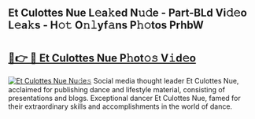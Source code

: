 ## Et Culottes Nue L𝚎a𝚔ed N𝚞𝚍e - Part-BLd Vi𝚍𝚎o L𝚎a𝚔s - H𝚘𝚝 O𝚗𝚕yf𝚊ns P𝚑𝚘tos PrhbW

# <h2><a href="http://kf2nvp.oniu.top/?m=Et+Culottes+Nue">🔗👉 🔴 Et Culottes Nue P𝚑ot𝚘𝚜 V𝚒d𝚎o</a></h2>

[![Et Culottes Nue Nu𝚍e𝚜](https://i.imgur.com/0qMVB7G.gif)](http://kf2nvp.oniu.top/?m=Et+Culottes+Nue)
Social media thought leader Et Culottes Nue, acclaimed for publishing dance and lifestyle material, consisting of presentations and blogs. Exceptional dancer Et Culottes Nue, famed for their extraordinary skills and accomplishments in the world of dance.  
